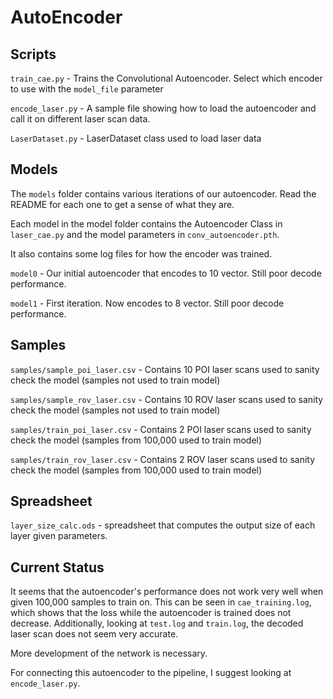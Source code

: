 AutoEncoder
===========

Scripts
----
`train_cae.py` - Trains the Convolutional Autoencoder. Select which encoder to use with the `model_file` parameter

`encode_laser.py` - A sample file showing how to load the autoencoder and call it on different laser scan data.

`LaserDataset.py` - LaserDataset class used to load laser data


Models
----
The `models` folder contains various iterations of our autoencoder. Read the README for each one to get a sense of what they are.

Each model in the model folder contains the Autoencoder Class in `laser_cae.py` and the model parameters in `conv_autoencoder.pth`.

It also contains some log files for how the encoder was trained.

`model0` - Our initial autoencoder that encodes to 10 vector. Still poor decode performance.

`model1` - First iteration. Now encodes to 8 vector. Still poor decode performance.

Samples
----

`samples/sample_poi_laser.csv` - Contains 10 POI laser scans used to sanity check the model (samples not used to train model)

`samples/sample_rov_laser.csv` - Contains 10 ROV laser scans used to sanity check the model (samples not used to train model)

`samples/train_poi_laser.csv` - Contains 2 POI laser scans used to sanity check the model (samples from 100,000 used to train model)

`samples/train_rov_laser.csv` - Contains 2 ROV laser scans used to sanity check the model (samples from 100,000 used to train model)


Spreadsheet
----
`layer_size_calc.ods` - spreadsheet that computes the output size of each layer given parameters.


Current Status
----
It seems that the autoencoder's performance does not work very well when given 100,000 samples to train on. This can be seen in `cae_training.log`, which shows that the loss while the autoencoder is trained does not decrease. Additionally, looking at `test.log` and `train.log`, the decoded laser scan does not seem very accurate. 

More development of the network is necessary.

For connecting this autoencoder to the pipeline, I suggest looking at `encode_laser.py`. 